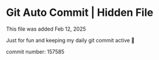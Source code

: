 # Git Auto Commit | Hidden File

This file was added Feb 12, 2025

Just for fun and keeping my daily git commit active 🤪

commit number: 157585
